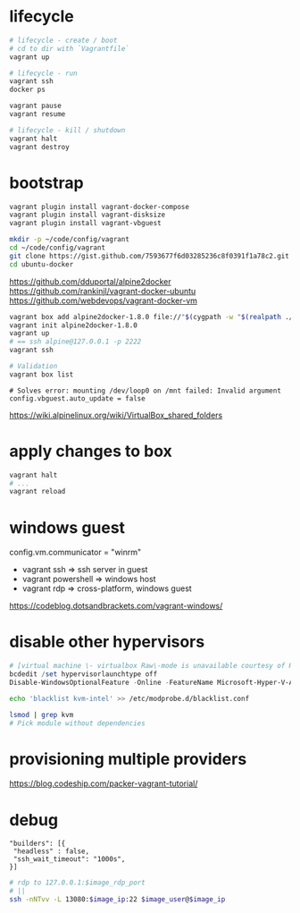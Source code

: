 # lifecycle

```bash
# lifecycle - create / boot
# cd to dir with `Vagrantfile`
vagrant up

# lifecycle - run
vagrant ssh
docker ps

vagrant pause
vagrant resume

# lifecycle - kill / shutdown
vagrant halt
vagrant destroy
```

# bootstrap

```bash
vagrant plugin install vagrant-docker-compose
vagrant plugin install vagrant-disksize
vagrant plugin install vagrant-vbguest

mkdir -p ~/code/config/vagrant
cd ~/code/config/vagrant
git clone https://gist.github.com/7593677f6d03285236c8f0391f1a78c2.git ubuntu-docker
cd ubuntu-docker
```

https://github.com/dduportal/alpine2docker
https://github.com/rankinjl/vagrant-docker-ubuntu
https://github.com/webdevops/vagrant-docker-vm

```bash
vagrant box add alpine2docker-1.8.0 file://"$(cygpath -w "$(realpath ./alpine2docker-1.8.0.box)")"
vagrant init alpine2docker-1.8.0
vagrant up
# == ssh alpine@127.0.0.1 -p 2222
vagrant ssh

# Validation
vagrant box list
```

```Vagrantfile
# Solves error: mounting /dev/loop0 on /mnt failed: Invalid argument
config.vbguest.auto_update = false
```

https://wiki.alpinelinux.org/wiki/VirtualBox_shared_folders

# apply changes to box

```bash
vagrant halt
# ...
vagrant reload
```

# windows guest

config.vm.communicator = "winrm"

- vagrant ssh => ssh server in guest
- vagrant powershell => windows host
- vagrant rdp => cross-platform, windows guest

https://codeblog.dotsandbrackets.com/vagrant-windows/

# disable other hypervisors

```ps1
# [virtual machine \- virtualbox Raw\-mode is unavailable courtesy of Hyper\-V windows 10 \- Stack Overflow](https://stackoverflow.com/a/51200509)
bcdedit /set hypervisorlaunchtype off
Disable-WindowsOptionalFeature -Online -FeatureName Microsoft-Hyper-V-All
```

```bash
echo 'blacklist kvm-intel' >> /etc/modprobe.d/blacklist.conf
```

<!-- @Validation -->
```bash
lsmod | grep kvm
# Pick module without dependencies
```

# provisioning multiple providers

https://blog.codeship.com/packer-vagrant-tutorial/

# debug

```
"builders": [{
 "headless" : false,
 "ssh_wait_timeout": "1000s",
}]
```

```bash
# rdp to 127.0.0.1:$image_rdp_port
# ||
ssh -nNTvv -L 13080:$image_ip:22 $image_user@$image_ip
```


